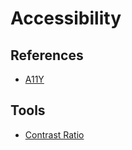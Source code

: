 # Accessibility

## References

- [A11Y](http://a11y.com/)

## Tools

- [Contrast Ratio](https://contrast-ratio.com/)
